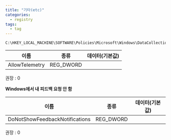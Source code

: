 ```yaml
---
title: "기타(etc)"
categories:
  - registry
tags:
  - tag
---
```

```
C:\HKEY_LOCAL_MACHINE\SOFTWARE\Policies\Microsoft\Windows\DataCollection
```

|이름|종류|데이터(기본값)|
|---|---|---|
|AllowTelemetry|REG_DWORD||

권장 : 0

**Windows에서 내 피드백 요청 안 함**

|이름|종류|데이터(기본값)|
|---|---|---|
|DoNotShowFeedbackNotifications |REG_DWORD||

권장 : 0

